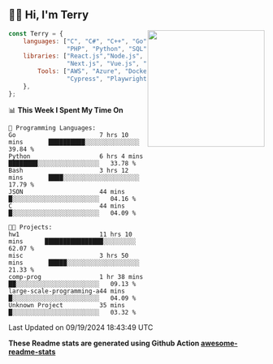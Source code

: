 <h2>👋🏻 Hi, I'm Terry</h2>

<img align='right' src="https://media.giphy.com/media/fkZukR450RQ1qnGaq9/giphy.gif" width="230">

```javascript
const Terry = {
    languages: ["C", "C#", "C++", "Go", "Java", "Javascript",
                "PHP", "Python", "SQL", "Typescript"],
    libraries: ["React.js","Node.js", ".Net", "Express.js",
                "Next.js", "Vue.js", "Astro.js", "CUDA"],
        Tools: ["AWS", "Azure", "Docker🐳", "Git", "Figma",
                "Cypress", "Playwright", "Postman", "Jira"],
    },
};
```
<!--START_SECTION:waka-->
📊 **This Week I Spent My Time On** 

```text
💬 Programming Languages: 
Go                       7 hrs 10 mins       ██████████░░░░░░░░░░░░░░░   39.84 % 
Python                   6 hrs 4 mins        ████████░░░░░░░░░░░░░░░░░   33.78 % 
Bash                     3 hrs 12 mins       ████░░░░░░░░░░░░░░░░░░░░░   17.79 % 
JSON                     44 mins             █░░░░░░░░░░░░░░░░░░░░░░░░   04.16 % 
C                        44 mins             █░░░░░░░░░░░░░░░░░░░░░░░░   04.09 % 

🐱‍💻 Projects: 
hw1                      11 hrs 10 mins      ████████████████░░░░░░░░░   62.07 % 
misc                     3 hrs 50 mins       █████░░░░░░░░░░░░░░░░░░░░   21.33 % 
comp-prog                1 hr 38 mins        ██░░░░░░░░░░░░░░░░░░░░░░░   09.13 % 
large-scale-programming-a44 mins             █░░░░░░░░░░░░░░░░░░░░░░░░   04.09 % 
Unknown Project          35 mins             █░░░░░░░░░░░░░░░░░░░░░░░░   03.32 % 
```


 Last Updated on 09/19/2024 18:43:49 UTC
<!--END_SECTION:waka-->

**These Readme stats are generated using Github Action [awesome-readme-stats](https://github.com/anmol098/waka-readme-stats)**
